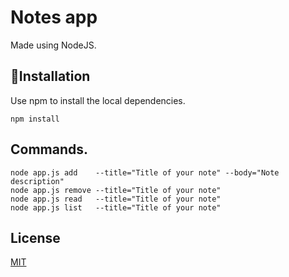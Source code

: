 # Notes app
Made using NodeJS.
## 📌Installation

Use npm to install the local dependencies.

```
npm install
```

## Commands.

```
node app.js add    --title="Title of your note" --body="Note description"
node app.js remove --title="Title of your note"
node app.js read   --title="Title of your note"
node app.js list   --title="Title of your note"
```

## License
[MIT](https://choosealicense.com/licenses/mit/)
